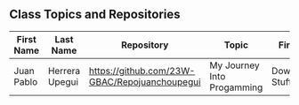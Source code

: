 ## Class Topics and Repositories


| First Name | Last Name | Repository | Topic | First Title | Target Group |
|---|---|---|---|---|---|
| Juan Pablo | Herrera Upegui | https://github.com/23W-GBAC/Repojuanchoupegui | My Journey Into Progamming | Downloading Stuff | New Programmers |
